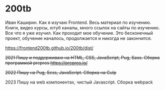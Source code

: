 # 200tb
Иван Каширин. Как я изучаю Frontend. Весь материал по изучению. Книги, видео курсы, ютуб каналы, много ссылок на сайты по изучению.
Все что я уже изучил. Как проходит мое обучение. Это бесконечный проект, обучение началось, продолжается и никогда не закончится.

https://frontend200tb.github.io/200tb/dist/

~~2021 Пишу и поддерживаю на HTML, CSS, JavaScript, Pug, Sass. Сборка программой prepros https://prepros.io/~~

~~2022 Пишу на Pug, Scss, JavaScript. Сборка на Gulp~~

2023 Пишу на web компонентах, чистый Javascript. Сборка webpack

